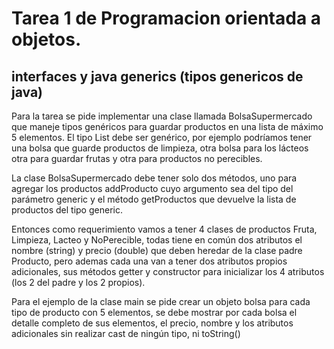 # Tarea 1 de Programacion orientada a objetos.

## interfaces y java generics (tipos genericos de java)

Para la tarea se pide implementar una clase llamada BolsaSupermercado que maneje tipos genéricos para guardar productos en una lista de máximo 5 elementos. El tipo List<T> debe ser genérico, por ejemplo podríamos tener una bolsa que guarde productos de limpieza, otra bolsa para los lácteos otra para guardar frutas y otra para productos no perecibles.

La clase BolsaSupermercado debe tener solo dos métodos, uno para agregar los productos addProducto cuyo argumento sea del tipo del parámetro generic y el método getProductos que devuelve la lista de productos del tipo generic.

Entonces como requerimiento vamos a tener 4 clases de productos Fruta, Limpieza, Lacteo y NoPerecible, todas tiene en común dos atributos el nombre (string) y precio (double) que deben heredar de la clase padre Producto, pero ademas cada una van a tener dos atributos propios adicionales, sus métodos getter y constructor para inicializar los 4 atributos (los 2 del padre y los 2 propios).
  
  Para el ejemplo de la clase main se  pide crear un objeto bolsa para cada tipo de producto con 5 elementos, se debe mostrar por cada bolsa el detalle completo de sus elementos, el precio, nombre y los atributos adicionales sin realizar cast de ningún tipo, ni toString()



